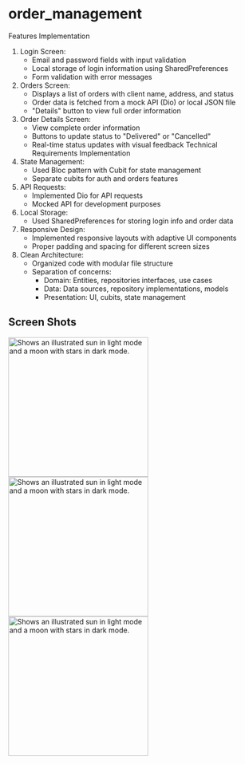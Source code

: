 # order_management

Features Implementation
1. Login Screen:
   * Email and password fields with input validation
   * Local storage of login information using SharedPreferences
   * Form validation with error messages
2. Orders Screen:
   * Displays a list of orders with client name, address, and status
   * Order data is fetched from a mock API (Dio) or local JSON file
   * "Details" button to view full order information
3. Order Details Screen:
   * View complete order information
   * Buttons to update status to "Delivered" or "Cancelled"
   * Real-time status updates with visual feedback
Technical Requirements Implementation
1. State Management:
   * Used Bloc pattern with Cubit for state management
   * Separate cubits for auth and orders features
2. API Requests:
   * Implemented Dio for API requests
   * Mocked API for development purposes
3. Local Storage:
   * Used SharedPreferences for storing login info and order data
4. Responsive Design:
   * Implemented responsive layouts with adaptive UI components
   * Proper padding and spacing for different screen sizes
5. Clean Architecture:
   * Organized code with modular file structure
   * Separation of concerns:
      * Domain: Entities, repositories interfaces, use cases
      * Data: Data sources, repository implementations, models
      * Presentation: UI, cubits, state management
## Screen Shots
  <picture>
  <img alt="Shows an illustrated sun in light mode and a moon with stars in dark mode." src="https://github.com/user-attachments/assets/5298e47c-e674-4c0f-809c-6e4367300a90" width="280">
</picture>
<picture>
  <img alt="Shows an illustrated sun in light mode and a moon with stars in dark mode." src="https://github.com/user-attachments/assets/18cdbbd8-946b-4dbe-95c3-a63bf409cded" width="280">
</picture>
<picture>
  <img alt="Shows an illustrated sun in light mode and a moon with stars in dark mode." src="https://github.com/user-attachments/assets/13350606-ee85-48be-9a8d-dbb9868ae472" width="280">
</picture>
